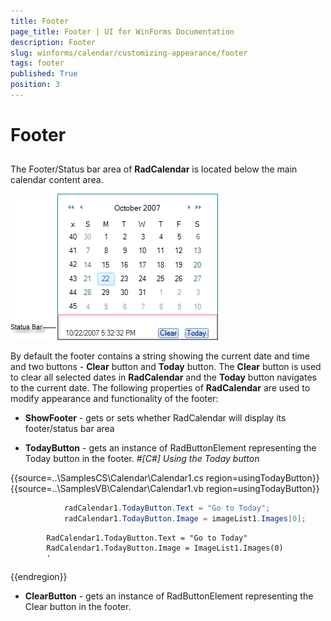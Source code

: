 ```yaml
---
title: Footer
page_title: Footer | UI for WinForms Documentation
description: Footer
slug: winforms/calendar/customizing-appearance/footer
tags: footer
published: True
position: 3
---
```


# Footer



## 

The Footer/Status bar area of __RadCalendar__ is located below the main calendar content area. 

![calendar-customizing-appearance-footer 003](images/calendar-customizing-appearance-footer003.png)

By default the footer contains a string showing the current date and time and two buttons - __Clear__ button and __Today__ button. The __Clear__ button is used to clear all selected dates in __RadCalendar__ and the __Today__ button navigates to the current date. The following properties of __RadCalendar__ are used to modify appearance and functionality of the footer:



* __ShowFooter__ - gets or sets whether RadCalendar will display its footer/status bar area 

* __TodayButton__ - gets an instance of RadButtonElement representing the Today button in the footer. #_[C#] Using the Today button_

	



{{source=..\SamplesCS\Calendar\Calendar1.cs region=usingTodayButton}} 
{{source=..\SamplesVB\Calendar\Calendar1.vb region=usingTodayButton}} 

````C#
            radCalendar1.TodayButton.Text = "Go to Today";
            radCalendar1.TodayButton.Image = imageList1.Images[0];
````
````VB.NET
        RadCalendar1.TodayButton.Text = "Go to Today"
        RadCalendar1.TodayButton.Image = ImageList1.Images(0)
        '
````

{{endregion}} 




* __ClearButton__ - gets an instance of RadButtonElement representing the Clear button in the footer.




